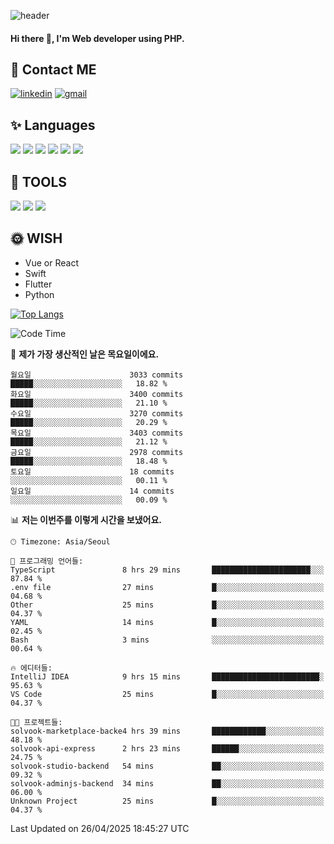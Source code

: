 ![header](https://capsule-render.vercel.app/api?type=waving&color=auto&height=300&section=header&text=Elin&fontSize=90&animation=twinkling)

#### Hi there 👋, I'm <b>Web developer</b> using PHP. ####

<!--
- 🔭 I’m currently working on Uniwill
- 🌱 I’m currently learning Vue or React or Python.
-->

<!---#### I am PHP developer --->

## 💌 Contact ME ###
[<img src='https://img.shields.io/badge/-EunjiKo-%230A66C2?style=flat-square&logo=LinkedIn&logoColor=white' alt='linkedin'>](https://www.linkedin.com/in/https://www.linkedin.com/in/eunji-ko-00a907164//)  [<img src='https://img.shields.io/badge/-einee214%40gmail.com-%23EA4335?style=flat-square&logo=Gmail&logoColor=white' alt='gmail'>](einee214@gmail.com)  


## ✨ Languages
<img src='https://img.shields.io/badge/-PHP-%23777BB4?style=for-the-badge&logo=PHP&logoColor=white'> <img src='https://img.shields.io/badge/-Laravel-%23FF2D20?style=for-the-badge&logo=Laravel&logoColor=white'> <img src='https://img.shields.io/badge/Jquery-%230769AD?style=for-the-badge&logo=Jquery&logoColor=white'> <img src='https://img.shields.io/badge/CSS3-%231572B6?style=for-the-badge&logo=CSS3&logoColor=white'> <img src='https://img.shields.io/badge/Bootstrap-%237952B3?style=for-the-badge&logo=Bootstrap&logoColor=white' > <img src='https://img.shields.io/badge/MySQL-%234479A1?style=for-the-badge&logo=MySQL&logoColor=white' >

## 🌷 TOOLS
<img src='https://img.shields.io/badge/PHPSTORM-%23000000?style=for-the-badge&logo=PhpStorm&logoColor=white' > <img src='https://img.shields.io/badge/GitLab-%23FCA121?style=for-the-badge&logo=GitLab&logoColor=white' > <img src='https://img.shields.io/badge/GitHub-%23181717?style=for-the-badge&logo=GitHub&logoColor=white'>


## 🌞 WISH
- Vue or React
- Swift
- Flutter
- Python


[![Top Langs](https://github-readme-stats.vercel.app/api/top-langs/?username=ein214&layout=compact)](https://github.com/anuraghazra/github-readme-stats)

<!--START_SECTION:waka-->
![Code Time](http://img.shields.io/badge/Code%20Time-4%2C180%20hrs%2015%20mins-blue)

📅 **제가 가장 생산적인 날은 목요일이에요.** 

```text
월요일                      3033 commits        █████░░░░░░░░░░░░░░░░░░░░   18.82 % 
화요일                      3400 commits        █████░░░░░░░░░░░░░░░░░░░░   21.10 % 
수요일                      3270 commits        █████░░░░░░░░░░░░░░░░░░░░   20.29 % 
목요일                      3403 commits        █████░░░░░░░░░░░░░░░░░░░░   21.12 % 
금요일                      2978 commits        █████░░░░░░░░░░░░░░░░░░░░   18.48 % 
토요일                      18 commits          ░░░░░░░░░░░░░░░░░░░░░░░░░   00.11 % 
일요일                      14 commits          ░░░░░░░░░░░░░░░░░░░░░░░░░   00.09 % 
```


📊 **저는 이번주를 이렇게 시간을 보냈어요.** 

```text
🕑︎ Timezone: Asia/Seoul

💬 프로그래밍 언어들: 
TypeScript               8 hrs 29 mins       ██████████████████████░░░   87.84 % 
.env file                27 mins             █░░░░░░░░░░░░░░░░░░░░░░░░   04.68 % 
Other                    25 mins             █░░░░░░░░░░░░░░░░░░░░░░░░   04.37 % 
YAML                     14 mins             █░░░░░░░░░░░░░░░░░░░░░░░░   02.45 % 
Bash                     3 mins              ░░░░░░░░░░░░░░░░░░░░░░░░░   00.64 % 

🔥 에디터들: 
IntelliJ IDEA            9 hrs 15 mins       ████████████████████████░   95.63 % 
VS Code                  25 mins             █░░░░░░░░░░░░░░░░░░░░░░░░   04.37 % 

🐱‍💻 프로젝트들: 
solvook-marketplace-backe4 hrs 39 mins       ████████████░░░░░░░░░░░░░   48.18 % 
solvook-api-express      2 hrs 23 mins       ██████░░░░░░░░░░░░░░░░░░░   24.75 % 
solvook-studio-backend   54 mins             ██░░░░░░░░░░░░░░░░░░░░░░░   09.32 % 
solvook-adminjs-backend  34 mins             ██░░░░░░░░░░░░░░░░░░░░░░░   06.00 % 
Unknown Project          25 mins             █░░░░░░░░░░░░░░░░░░░░░░░░   04.37 % 
```


 Last Updated on 26/04/2025 18:45:27 UTC
<!--END_SECTION:waka-->

<!---![GitHub stats](https://github-readme-stats.vercel.app/api?username=ein214&show_icons=true&theme=dracula)  --->



